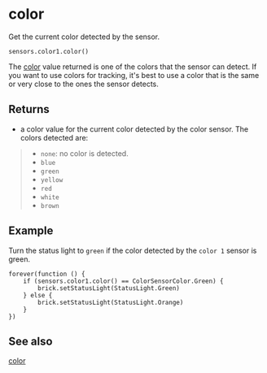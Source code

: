 # color

Get the current color detected by the sensor.

```sig
sensors.color1.color()
```

The [color](/reference/sensors/color) value returned is one of the colors that the sensor can detect. If you want to use colors for tracking, it's best to use a color that is the same or very close to the ones the sensor detects.

## Returns

* a color value for the current color detected by the color sensor. The colors detected are:

>* ``none``: no color is detected.
>* ``blue``
>* ``green``
>* ``yellow``
>* ``red``
>* ``white``
>* ``brown``

## Example

Turn the status light to ``green`` if the color detected by the ``color 1`` sensor is green.

```blocks
forever(function () {
    if (sensors.color1.color() == ColorSensorColor.Green) {
        brick.setStatusLight(StatusLight.Green)
    } else {
        brick.setStatusLight(StatusLight.Orange)
    }
})
```

## See also

[color](/reference/sensors/color-sensor/color)
